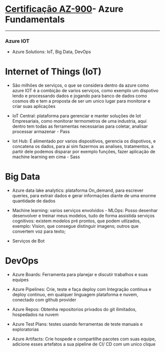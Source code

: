 # [Certificação AZ-900](https://docs.microsoft.com/pt-br/learn/certifications/exams/az-900)- Azure Fundamentals </a>
---------------------------------------------------

### Azure IOT

* Azure Solutions: IoT, Big Data, DevOps

# Internet of Things (IoT)

* São milhões de serviços, o que se considera dentro da azure como azure IOT é a combição de varios serviços, como exemplo um dispotivo lendo e processando dados e jogando para banco de dados como cosmos db e tem a proposta de ser um unico lugar  para monitorar e criar suas aplicações

* IoT Central: plataforma para gerenciar e manter soluções de Iot Empresariais, como monitorar termometros de uma industria, aqui dentro tem todas as ferramentas necessarias para coletar, analisar processar armazenar - Pass

* Iot Hub: É alimentado por varios dispositivos, gerencia os dispotivos, e concatena os dados, para ai sim fazermos as analises, tratamentos, a partir dele podemos disparar por exemplo funções, fazer aplicação de machine learning em cima - Sass


# Big Data

* Azure data lake analytics: plataforma On_demand, para escrever queries, para extrair dados e gerar informações diante de uma enorme quantidade de dados

* Machine learning: varios serviços envolvidos - 
    MLOps:  Posso desenhar desenvolver e treinar meus modelos, tudo de forma assistida
    serviços cognitivos: existem modelos pré prontos, que podem utlizados, exemplo: Vision, que consegue distinguir imagens; outros que convertem voz para texto;

* Serviços de Bot


# DevOps

* Azure Boards: Ferramenta para planejar e discutir trabalhos e suas equipes

* Azure Pipelines: Crie, teste e faça deploy com Integração continua e deploy continuo, em qualquer linguagem plataforma e nuvem, conectado com github provider

* Azure Repos: Obtenha repositorios privados do git ilimitados, hospedados na nuvem

* Azure Test Plans: testes usando ferramentas de teste manuais e exploratorias

* Azure Artifacts: Crie hospede e compartilhe pacotes com suas equipe, adicione esses artefatos a sua pipeline de CI/ CD com um unico clique

